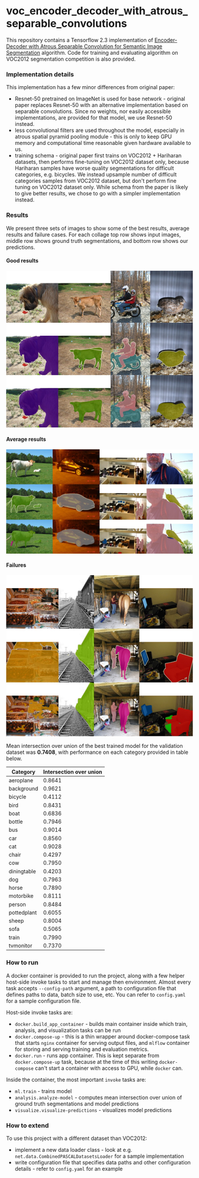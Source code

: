 # voc_encoder_decoder_with_atrous_separable_convolutions

This repository contains a Tensorflow 2.3 implementation of [Encoder-Decoder with Atrous Separable Convolution for Semantic Image Segmentation][encoder_decoder_paper] algorithm.
Code for training and evaluating algorithm on VOC2012 segmentation competition is also provided.

[encoder_decoder_paper]: https://arxiv.org/abs/1802.02611

### Implementation details

This implementation has a few minor differences from original paper:
- Resnet-50 pretrained on ImageNet is used for base network - original paper replaces Resnet-50 with an alternative implementation based on separable convolutions. Since no weights, nor easily accessible implementations, are provided for that model, we use Resnet-50 instead.
- less convolutional filters are used throughout the model, especially in atrous spatial pyramid pooling module - this is only to keep GPU memory and computational time reasonable given hardware available to us.
- training schema - original paper first trains on VOC2012 + Hariharan datasets, then performs fine-tuning on VOC2012 dataset only, because Hariharan samples have worse quality segmentations for difficult categories, e.g. bicycles. We instead upsample number of difficult categories samples from VOC2012 dataset, but don't perform fine tuning on VOC2012 dataset only. While schema from the paper is likely to give better results, we chose to go with a simpler implementation instead.

### Results

We present three sets of images to show some of the best results, average results and failure cases.
For each collage top row shows input images, middle row shows ground truth segmentations, and bottom row shows our predictions.

#### Good results
![alt text](./images/success_samples.jpg)

#### Average results
![alt text](./images/average_samples.jpg)

#### Failures
![alt text](./images/failure_samples.jpg)

Mean intersection over union of the best trained model for the validation dataset was **0.7408**, with performance on each category provided in table below.

Category | Intersection over union
--- | ---
aeroplane | 0.8641
background | 0.9621
bicycle | 0.4112
bird | 0.8431
boat | 0.6836
bottle | 0.7946
bus | 0.9014
car | 0.8560
cat | 0.9028
chair | 0.4297
cow | 0.7950
diningtable | 0.4203
dog | 0.7963
horse | 0.7890
motorbike | 0.8111
person | 0.8484
pottedplant | 0.6055
sheep | 0.8004
sofa | 0.5065
train | 0.7990
tvmonitor | 0.7370

### How to run

A docker container is provided to run the project, along with a few helper host-side invoke tasks to start and manage then environment.
Almost every task accepts `--config-path` argument, a path to configuration file that defines paths to data, batch size to use, etc.
You can refer to `config.yaml` for a sample configuration file.

Host-side invoke tasks are:
- `docker.build_app_container` - builds main container inside which train, analysis, and visualization tasks can be run
- `docker.compose-up` - this is a thin wrapper around docker-compose task that starts `nginx` container for serving output files, and `mlflow` container for storing and serving training and evaluation metrics.
- `docker.run` - runs app container. This is kept separate from `docker.compose-up` task, because at the time of this writing `docker-compose` can't start a container with access to GPU, while `docker` can.

Inside the container, the most important `invoke` tasks are:
- `ml.train` - trains model
- `analysis.analyze-model` - computes mean intersection over union of ground truth segmentations and model predictions
- `visualize.visualize-predictions` - visualizes model predictions

### How to extend

To use this project with a different dataset than VOC2012:
- implement a new data loader class - look at e.g. `net.data.CombinedPASCALDatasetsLoader` for a sample implementation
- write configuration file that specifies data paths and other configuration details - refer to `config.yaml` for an example
